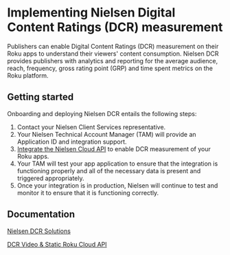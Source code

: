 Implementing Nielsen Digital Content Ratings (DCR) measurement
==============================================================

Publishers can enable Digital Content Ratings (DCR) measurement on their Roku apps to understand their viewers' content consumption. Nielsen DCR provides publishers with analytics and reporting for the average audience, reach, frequency, gross rating point (GRP) and time spent metrics on the Roku platform.

Getting started
---------------

Onboarding and deploying Nielsen DCR entails the following steps:

1.  Contact your Nielsen Client Services representative.
2.  Your Nielsen Technical Account Manager (TAM) will provide an Application ID and integration support.
3.  [Integrate the Nielsen Cloud API](https://engineeringportal.nielsen.com/docs/DCR_Video_%26_Static_Roku_Cloud_API) to enable DCR measurement of your Roku apps.
4.  Your TAM will test your app application to ensure that the integration is functioning properly and all of the necessary data is present and triggered appropriately.
5.  Once your integration is in production, Nielsen will continue to test and monitor it to ensure that it is functioning correctly.

Documentation
-------------

[Nielsen DCR Solutions](https://www.nielsen.com/us/en/solutions/capabilities/digital-content-ratings)

[DCR Video & Static Roku Cloud API](https://engineeringportal.nielsen.com/docs/DCR_Video_%26_Static_Roku_Cloud_API)